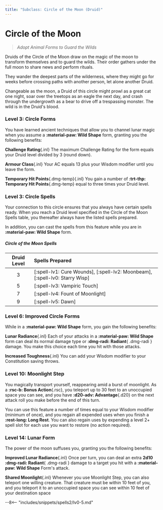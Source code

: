 ```yaml
---
title: "Subclass: Circle of the Moon (Druid)"
---
```


<p style="display:none">
Adopt Animal Forms to Guard the Wilds
</p>

# Circle of the Moon

> *Adopt Animal Forms to Guard the Wilds*

Druids of the Circle of the Moon draw on the magic of the moon to transform themselves and to guard the wilds. Their order gathers under the full moon to share news and perform rituals.

They wander the deepest parts of the wilderness, where they might go for weeks before crossing paths with another person, let alone another Druid.

Changeable as the moon, a Druid of this circle might prowl as a great cat one night, soar over the treetops as an eagle the next day, and crash through the undergrowth as a bear to drive off a trespassing monster. The wild is in the Druid's blood.

### Level 3: Circle Forms  

You have learned ancient techniques that allow you to channel lunar magic when you assume a **:material-paw: Wild Shape** form, granting you the following benefits:

**Challenge Rating**{.inl} The maximum Challenge Rating for the form equals your Druid level divided by 3 (round down).

**Armour Class**{.inl} Your AC equals 13 plus your Wisdom modifier until you leave the form.

**Temporary Hit Points**{.dmg-temp}{.inl} You gain a number of **:trt-thp: Temporary Hit Points**{.dmg-temp} equal to three times your Druid level.

### Level 3: Circle Spells

Your connection to this circle ensures that you always have certain spells ready. When you reach a Druid level specified in the Circle of the Moon Spells table, you thereafter always have the listed spells prepared.

In addition, you can cast the spells from this feature while you are in **:material-paw: Wild Shape** form.

##### Circle of the Moon Spells

| Druid Level | Spells Prepared |
|:---:|:---|
| 3 | [:spell-lv1: Cure Wounds], [:spell-lv2: Moonbeam], [:spell-lv0: Starry Wisp] |
| 5 | [:spell-lv3: Vampiric Touch] |
| 7 | [:spell-lv4: Fount of Moonlight] |
| 9 | [:spell-lv5: Dawn] |

### Level 6: Improved Circle Forms

While in a **:material-paw: Wild Shape** form, you gain the following benefits:

**Lunar Radiance**{.inl} Each of your attacks in a **:material-paw: Wild Shape** form can deal its normal damage type or **:dmg-radi: Radiant**{ .dmg-radi } damage. You make this choice each time you hit with those attacks.

**Increased Toughness**{.inl} You can add your Wisdom modifier to your Constitution saving throws.

### Level 10: Moonlight Step

You magically transport yourself, reappearing amid a burst of moonlight. As a **:rsc-b: Bonus Action**{.rsc}, you teleport up to 30 feet to an unoccupied space you can see, and you have **:d20-adv: Advantage**{.d20} on the next attack roll you make before the end of this turn.

You can use this feature a number of times equal to your Wisdom modifier (minimum of once), and you regain all expended uses when you finish a **:rest-long: Long Rest**. You can also regain uses by expending a level 2+ spell slot for each use you want to restore (no action required).

### Level 14: Lunar Form

The power of the moon suffuses you, granting you the following benefits:
 
**Improved Lunar Radiance**{.inl} Once per turn, you can deal an extra **2d10 :dmg-radi: Radiant**{ .dmg-radi } damage to a target you hit with a **:material-paw: Wild Shape** Form's attack.

**Shared Moonlight**{.inl} Whenever you use Moonlight Step, you can also teleport one willing creature. That creature must be within 10 feet of you, and you teleport it to an unoccupied space you can see within 10 feet of your destination space

--8<-- "includes/snippets/spells2/lv0-5.md"